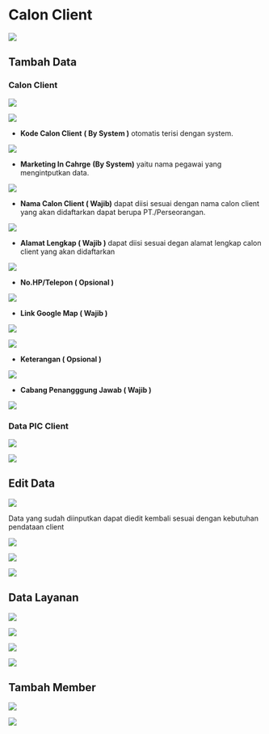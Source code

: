 # Calon Client

![](<../../../../../.gitbook/assets/image (32).png>)

## Tambah Data

### Calon Client

![](<../../../../../.gitbook/assets/image (34) (1).png>)

![](<../../../../../.gitbook/assets/image (12) (1).png>)

* **Kode Calon Client** **( By System )** otomatis terisi dengan system.

![](<../../../../../.gitbook/assets/image (41).png>)



* **Marketing In Cahrge** **(By System)** yaitu nama pegawai yang mengintputkan data.

![](<../../../../../.gitbook/assets/image (37) (1) (1).png>)



* **Nama Calon Client ( Wajib)** dapat diisi sesuai dengan nama calon client yang akan didaftarkan dapat berupa PT./Perseorangan.

![](<../../../../../.gitbook/assets/image (25) (1).png>)

* **Alamat Lengkap ( Wajib )** dapat diisi sesuai degan alamat lengkap calon client yang akan didaftarkan

![](<../../../../../.gitbook/assets/image (33) (1).png>)



* **No.HP/Telepon ( Opsional )**

![](<../../../../../.gitbook/assets/image (13).png>)



* **Link Google Map ( Wajib )**

![](<../../../../../.gitbook/assets/image (49).png>)

![](<../../../../../.gitbook/assets/image (43).png>)



* **Keterangan ( Opsional )**

![](<../../../../../.gitbook/assets/image (6) (1).png>)



* **Cabang Penangggung Jawab ( Wajib )**

![](<../../../../../.gitbook/assets/image (29).png>)



### Data PIC Client

![](<../../../../../.gitbook/assets/image (31) (1).png>)

![](<../../../../../.gitbook/assets/image (30).png>)



## Edit Data

![](<../../../../../.gitbook/assets/image (36).png>)

Data yang sudah diinputkan dapat diedit kembali sesuai dengan kebutuhan pendataan client

![](<../../../../../.gitbook/assets/image (46).png>)

![](<../../../../../.gitbook/assets/image (39) (1).png>)

![](<../../../../../.gitbook/assets/image (17) (1).png>)



## Data Layanan

![](<../../../../../.gitbook/assets/image (22).png>)

![](<../../../../../.gitbook/assets/image (9).png>)

![](<../../../../../.gitbook/assets/image (15).png>)

![](<../../../../../.gitbook/assets/image (51) (1).png>)



## Tambah Member

![](<../../../../../.gitbook/assets/image (17).png>)

![](<../../../../../.gitbook/assets/image (37) (1).png>)
